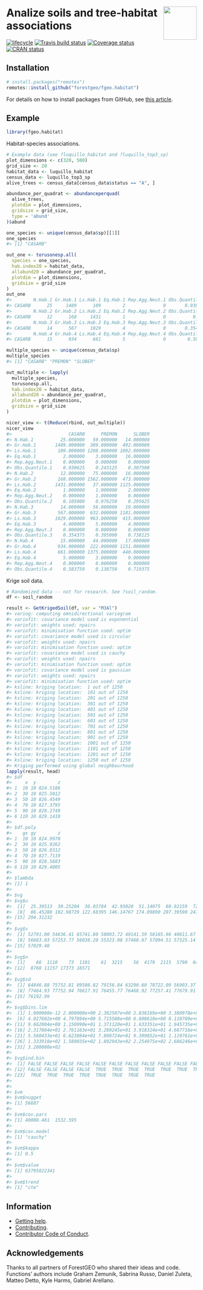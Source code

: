 
<!-- README.md is generated from README.Rmd. Please edit that file -->

# <img src="https://i.imgur.com/m8FNhQR.png" align="right" height=88 /> Analize soils and tree-habitat associations

[![lifecycle](https://img.shields.io/badge/lifecycle-experimental-orange.svg)](https://www.tidyverse.org/lifecycle/#experimental)
[![Travis build
status](https://travis-ci.org/forestgeo/fgeo.habitat.svg?branch=master)](https://travis-ci.org/forestgeo/fgeo.habitat)
[![Coverage
status](https://coveralls.io/repos/github/forestgeo/fgeo.habitat/badge.svg)](https://coveralls.io/r/forestgeo/fgeo.habitat?branch=master)
[![CRAN
status](http://www.r-pkg.org/badges/version/fgeo.habitat)](https://cran.r-project.org/package=fgeo.habitat)

## Installation

``` r
# install.packages("remotes")
remotes::install_github("forestgeo/fgeo.habitat")
```

For details on how to install packages from GitHub, see [this
article](https://goo.gl/dQKEeg).

## Example

``` r
library(fgeo.habitat)
```

Habitat-species associations.

``` r
# Example data (see ?luquillo_habitat and ?luquillo_top3_sp)
plot_dimensions <- c(320, 500)
grid_size <- 20
habitat_data <- luquillo_habitat
census_data <- luquillo_top3_sp
alive_trees <- census_data[census_data$status == "A", ]

abundance_per_quadrat <- abundanceperquad(
  alive_trees,
  plotdim = plot_dimensions,
  gridsize = grid_size,
  type = 'abund'
)$abund

one_species <- unique(census_data$sp)[[1]]
one_species
#> [1] "CASARB"

out_one <- torusonesp.all(
  species = one_species,
  hab.index20 = habitat_data,
  allabund20 = abundance_per_quadrat,
  plotdim = plot_dimensions,
  gridsize = grid_size
)
out_one
#>        N.Hab.1 Gr.Hab.1 Ls.Hab.1 Eq.Hab.1 Rep.Agg.Neut.1 Obs.Quantile.1
#> CASARB      25     1489      109        2              0       0.930625
#>        N.Hab.2 Gr.Hab.2 Ls.Hab.2 Eq.Hab.2 Rep.Agg.Neut.2 Obs.Quantile.2
#> CASARB      12      168     1431        1              0          0.105
#>        N.Hab.3 Gr.Hab.3 Ls.Hab.3 Eq.Hab.3 Rep.Agg.Neut.3 Obs.Quantile.3
#> CASARB      14      567     1029        4              0       0.354375
#>        N.Hab.4 Gr.Hab.4 Ls.Hab.4 Eq.Hab.4 Rep.Agg.Neut.4 Obs.Quantile.4
#> CASARB      15      934      661        5              0        0.58375

multiple_species <- unique(census_data$sp)
multiple_species
#> [1] "CASARB" "PREMON" "SLOBER"

out_multiple <- lapply(
  multiple_species,
  torusonesp.all,
  hab.index20 = habitat_data,
  allabund20 = abundance_per_quadrat,
  plotdim = plot_dimensions,
  gridsize = grid_size
)

nicer_view <- t(Reduce(rbind, out_multiple))
nicer_view
#>                     CASARB      PREMON      SLOBER
#> N.Hab.1          25.000000   59.000000   14.000000
#> Gr.Hab.1       1489.000000  389.000000  492.000000
#> Ls.Hab.1        109.000000 1208.000000 1092.000000
#> Eq.Hab.1          2.000000    3.000000   16.000000
#> Rep.Agg.Neut.1    0.000000    0.000000    0.000000
#> Obs.Quantile.1    0.930625    0.243125    0.307500
#> N.Hab.2          12.000000   75.000000   16.000000
#> Gr.Hab.2        168.000000 1562.000000  473.000000
#> Ls.Hab.2       1431.000000   37.000000 1125.000000
#> Eq.Hab.2          1.000000    1.000000    2.000000
#> Rep.Agg.Neut.2    0.000000    1.000000    0.000000
#> Obs.Quantile.2    0.105000    0.976250    0.295625
#> N.Hab.3          14.000000   56.000000   19.000000
#> Gr.Hab.3        567.000000  632.000000 1181.000000
#> Ls.Hab.3       1029.000000  963.000000  415.000000
#> Eq.Hab.3          4.000000    5.000000    4.000000
#> Rep.Agg.Neut.3    0.000000    0.000000    0.000000
#> Obs.Quantile.3    0.354375    0.395000    0.738125
#> N.Hab.4          15.000000   44.000000   17.000000
#> Gr.Hab.4        934.000000  222.000000 1151.000000
#> Ls.Hab.4        661.000000 1375.000000  440.000000
#> Eq.Hab.4          5.000000    3.000000    9.000000
#> Rep.Agg.Neut.4    0.000000    0.000000    0.000000
#> Obs.Quantile.4    0.583750    0.138750    0.719375
```

Krige soil data.

``` r
# Randomized data -- not for research. See ?soil_random.
df <- soil_random

result <- GetKrigedSoil(df, var = "M3Al")
#> variog: computing omnidirectional variogram
#> variofit: covariance model used is exponential 
#> variofit: weights used: npairs 
#> variofit: minimisation function used: optim 
#> variofit: covariance model used is circular 
#> variofit: weights used: npairs 
#> variofit: minimisation function used: optim 
#> variofit: covariance model used is cauchy 
#> variofit: weights used: npairs 
#> variofit: minimisation function used: optim 
#> variofit: covariance model used is gaussian 
#> variofit: weights used: npairs 
#> variofit: minimisation function used: optim 
#> ksline: kriging location:  1 out of 1250 
#> ksline: kriging location:  101 out of 1250 
#> ksline: kriging location:  201 out of 1250 
#> ksline: kriging location:  301 out of 1250 
#> ksline: kriging location:  401 out of 1250 
#> ksline: kriging location:  501 out of 1250 
#> ksline: kriging location:  601 out of 1250 
#> ksline: kriging location:  701 out of 1250 
#> ksline: kriging location:  801 out of 1250 
#> ksline: kriging location:  901 out of 1250 
#> ksline: kriging location:  1001 out of 1250 
#> ksline: kriging location:  1101 out of 1250 
#> ksline: kriging location:  1201 out of 1250 
#> ksline: kriging location:  1250 out of 1250 
#> Kriging performed using global neighbourhood
lapply(result, head)
#> $df
#>     x  y        z
#> 1  10 10 824.5186
#> 2  30 10 825.5012
#> 3  50 10 826.4549
#> 4  70 10 827.3795
#> 5  90 10 828.2749
#> 6 110 10 829.1410
#> 
#> $df.poly
#>    gx gy        z
#> 1  10 10 824.9970
#> 2  30 10 825.9262
#> 3  50 10 826.8312
#> 4  70 10 827.7119
#> 5  90 10 828.5683
#> 6 110 10 829.4005
#> 
#> $lambda
#> [1] 1
#> 
#> $vg
#> $vg$u
#>  [1]  25.39513  30.25204  36.03784  42.93020  51.14075  60.92159  72.57304
#>  [8]  86.45288 102.98729 122.68395 146.14767 174.09890 207.39590 247.06106
#> [15] 294.31232
#> 
#> $vg$v
#>  [1] 52791.00 54636.41 65741.80 58003.72 49141.59 58165.96 40611.67
#>  [8] 56683.03 57253.77 56038.20 55323.08 57468.67 57094.51 57525.14
#> [15] 57029.48
#> 
#> $vg$n
#>  [1]    66  1110    73  1101    61  3215    56  4179  2115  5790  6424
#> [12]  8768 11157 17373 16571
#> 
#> $vg$sd
#>  [1] 64846.88 75752.81 89508.82 79156.84 63290.60 78722.09 56903.37
#>  [8] 77464.93 77752.94 76617.91 76455.77 76468.92 77257.41 77679.91
#> [15] 76192.99
#> 
#> $vg$bins.lim
#>  [1] 1.000000e-12 2.000000e+00 2.382507e+00 2.838169e+00 3.380978e+00
#>  [6] 4.027602e+00 4.797894e+00 5.715508e+00 6.808618e+00 8.110789e+00
#> [11] 9.662004e+00 1.150990e+01 1.371120e+01 1.633351e+01 1.945735e+01
#> [16] 2.317864e+01 2.761163e+01 3.289245e+01 3.918324e+01 4.667716e+01
#> [21] 5.560433e+01 6.623884e+01 7.890724e+01 9.399852e+01 1.119761e+02
#> [26] 1.333918e+02 1.589035e+02 1.892943e+02 2.254975e+02 2.686246e+02
#> [31] 3.200000e+02
#> 
#> $vg$ind.bin
#>  [1] FALSE FALSE FALSE FALSE FALSE FALSE FALSE FALSE FALSE FALSE FALSE
#> [12] FALSE FALSE FALSE FALSE  TRUE  TRUE  TRUE  TRUE  TRUE  TRUE  TRUE
#> [23]  TRUE  TRUE  TRUE  TRUE  TRUE  TRUE  TRUE  TRUE
#> 
#> 
#> $vm
#> $vm$nugget
#> [1] 56607
#> 
#> $vm$cov.pars
#> [1] 40008.481  1532.595
#> 
#> $vm$cov.model
#> [1] "cauchy"
#> 
#> $vm$kappa
#> [1] 0.5
#> 
#> $vm$value
#> [1] 63795822341
#> 
#> $vm$trend
#> [1] "cte"
```

## Information

  - [Getting help](SUPPORT.md).
  - [Contributing](CONTRIBUTING.md).
  - [Contributor Code of Conduct](CODE_OF_CONDUCT.md).

## Acknowledgements

Thanks to all partners of ForestGEO who shared their ideas and code.
Functions’ authors include Graham Zemunik, Sabrina Russo, Daniel Zuleta,
Matteo Detto, Kyle Harms, Gabriel Arellano.
